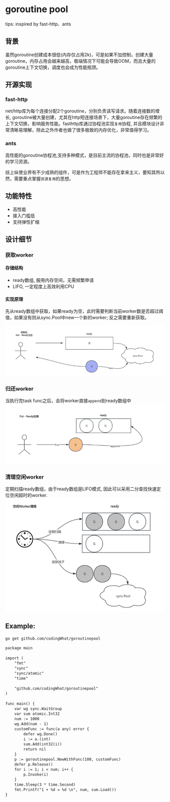 # goroutine pool

tips: inspired by fast-http、ants

## 背景
虽然goroutine创建成本很低(内存仅占用2k)，可是如果不加控制，创建大量goroutine，内存占用会越来越高，极端情况下可能会导致OOM，而且大量的goroutine上下文切换，调度也会成为性能瓶颈。
## 开源实现
### fast-http
net/http库为每个连接分配2个goroutine，分别负责读写请求。随着连接数的增长, goroutine被大量创建，尤其在http短连接场景下，大量goroutine存在频繁的上下文切换，影响服务性能。fasthttp库通过协程池实现`复用`协程, 并且模块设计非常清晰易理解，除此之外作者也做了很多极致的内存优化，非常值得学习。

### ants
高性能的goroutine协程池,支持多种模式，是目前主流的协程池，同时也是非常好的学习资源。

综上纵使业界有不少成熟的组件，可是作为工程师不能存在拿来主义，要知其所以然，需要重点掌握`资源复用`的思想。



## 功能特性
- 高性能
- 接入门槛低
- 支持弹性扩缩



## 设计细节
### 获取worker
#### 存储结构
- ready数组, 服用内存空间，无需频繁申请
- LIFO, 一定程度上高效利用CPU
#### 实现原理
先从ready数组中获取，如果ready为空，此时需要判断当前worker数是否超过阈值，如果没有则从sync.Pool中new一个新的worker;
反之需要重新获取。

![img.png](img.png)

### 归还worker
当执行完task func之后，会将worker直接`append`到ready数组中
![img_1.png](img_1.png)

### 清理空闲worker
定期扫描ready数组，由于ready数组是LIFO模式, 因此可以采用二分查找快速定位空闲超时的worker.
![img_2.png](img_2.png)
## Example:

```shell
go get github.com/codingWhat/goroutinepool
```

```golang
package main

import (
	"fmt"
	"sync"
	"sync/atomic"
	"time"

	"github.com/codingWhat/goroutinepool"
)

func main() {
	var wg sync.WaitGroup
	var sum atomic.Int32
	num := 1000
	wg.Add(num - 1)
	customFunc := func(a any) error {
		defer wg.Done()
		i := a.(int)
		sum.Add(int32(i))
		return nil
	}
	p := goroutinepool.NewWithFunc(100, customFunc)
	defer p.Release()
	for i := 1; i < num; i++ {
		p.Invoke(i)
	}
	time.Sleep(3 * time.Second)
	fmt.Printf("1 + %d = %d \n", num, sum.Load())
}	
```

